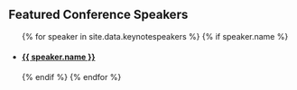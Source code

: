 
<h2>Featured Conference Speakers</h2>
<ul>
{% for speaker in site.data.keynotespeakers %}
    {% if speaker.name %}
        <li><a href="keynotes#{{speaker.name}}" class="keynote-img" style="background-image: url(assets/images/keynotes/{{speaker.image | default: 'owasp_logo.png'}});{{speaker.style}}">
            <h4>{{ speaker.name }}</h4></a>
        </li>
    {% endif %}
{% endfor %}
</ul>
